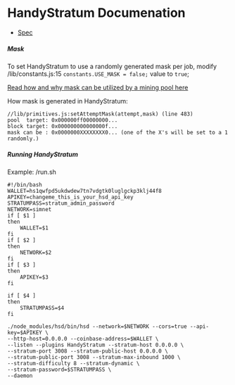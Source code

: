 # HandyStratum Documenation

- [Spec](spec.md)

##### Mask

To set HandyStratum to use a randomly generated mask per job, modify /lib/constants.js:15 ```constants.USE_MASK = false;``` value to ```true```;

[Read how and why mask can be utilized by a mining pool here](https://github.com/handshake-org/hsd/blob/master/lib/primitives/abstractblock.js#L368-L408)

How mask is generated in HandyStratum:
```
//lib/primitives.js:setAttemptMask(attempt,mask) (line 483)
pool  target: 0x000000ff00000000...
block target: 0x000000000000000f...
mask can be : 0x0000000XXXXXXXX0... (one of the X's will be set to a 1 randomly.)
```

##### Running HandyStratum

Example: /run.sh
```
#!/bin/bash
WALLET=hs1qwfpd5ukdwdew7tn7vdgtk0luglgckp3klj44f8
APIKEY=changeme_this_is_your_hsd_api_key
STRATUMPASS=stratum_admin_password
NETWORK=simnet
if [ $1 ]
then
	WALLET=$1
fi
if [ $2 ]
then
	NETWORK=$2
fi
if [ $3 ]
then
	APIKEY=$3
fi

if [ $4 ]
then
	STRATUMPASS=$4
fi

./node_modules/hsd/bin/hsd --network=$NETWORK --cors=true --api-key=$APIKEY \
--http-host=0.0.0.0 --coinbase-address=$WALLET \
--listen --plugins HandyStratum --stratum-host 0.0.0.0 \
--stratum-port 3008 --stratum-public-host 0.0.0.0 \
--stratum-public-port 3008 --stratum-max-inbound 1000 \
--stratum-difficulty 8 --stratum-dynamic \
--stratum-password=$STRATUMPASS \
--daemon
```